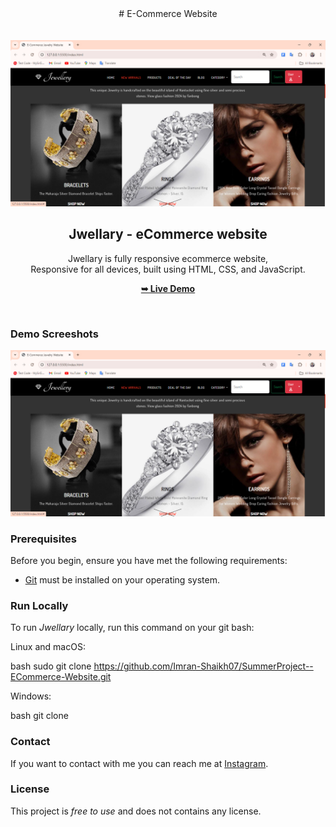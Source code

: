 <div align="center">
# E-Commerce Website 
</div>
<br></br>
<div align="center">
  
  <img src="./Images/Demo-Page.png" />

  <h2 align="center">Jwellary - eCommerce website</h2>

  Jwellary is fully responsive ecommerce website, <br />Responsive for all devices, built using HTML, CSS, and JavaScript.

  <a href="https://imran-shaikh07.github.io/SummerProject--ECommerce-Website/"><strong>➥ Live Demo</strong></a>

</div>

<br />

### Demo Screeshots

![Jwellary Desktop Demo](./Images/Demo-Page.png "Desktop Demo")

### Prerequisites

Before you begin, ensure you have met the following requirements:

* [Git](https://git-scm.com/downloads "Download Git") must be installed on your operating system.

### Run Locally

To run *Jwellary* locally, run this command on your git bash:

Linux and macOS:

bash
sudo git clone https://github.com/Imran-Shaikh07/SummerProject--ECommerce-Website.git


Windows:

bash
git clone 


### Contact

If you want to contact with me you can reach me at [Instagram](https://www.instagram.com/smarty_boy_imran/).

### License

This project is *free to use* and does not contains any license.
